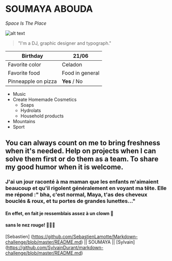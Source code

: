 # SOUMAYA ABOUDA 
*Space Is The Place*

![alt text](https://avatars3.githubusercontent.com/u/47119144?s=460&u=403e317a998929828f73b5a960d77727a84391cc&v=4) 
> "I'm a DJ, graphic designer and typograph."

Birthday | 21/06
------------ | -------------
Favorite color | Celadon
Favorite food | Food in general
 Pinneapple on pizza | **Yes** / No 

+ Music
+ Create Homemade Cosmetics
  + Soaps
  + Hydrolats
  + Household products
+ Mountains
+ Sport

## You can always count on me to bring freshness when it's needed. Help on projects when I can solve them first or do them as a team. To share my good humor when it is welcome.

### J'ai un jour raconté à ma maman que les enfants m'aimaient beaucoup et qu'il rigolent généralement en voyant ma tête. Elle me répond :" bha, c'est normal, Maya, t'as des cheveux bouclés & roux, et tu portes de grandes lunettes..." 
#### En effet, en fait je ressemblais assez à un clown  🤡 
#### sans le nez rouge! 🤷🏽‍♀️

[Sebastien] (https://github.com/SebastienLamotte/Markdown-challenge/blob/master/README.md) || SOUMAYA || [Sylvain] (https://github.com/SylvainDurant/markdown-challenge/blob/master/README.md)
